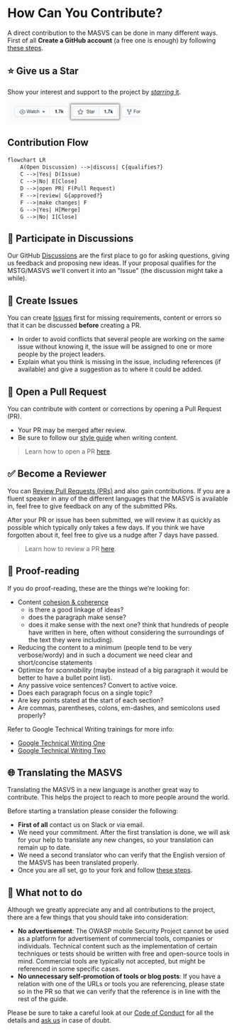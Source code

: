 # How Can You Contribute?

A direct contribution to the MASVS can be done in many different ways. First of all **Create a GitHub account** (a free one is enough) by following [these steps](https://docs.github.com/en/get-started/signing-up-for-github/signing-up-for-a-new-github-account "Signing up for a new GitHub account").

## ⭐ Give us a Star

Show your interest and support to the project by [_starring_ it](https://docs.github.com/en/get-started/exploring-projects-on-github/saving-repositories-with-stars#starring-a-repository).

<img src="../assets/starring.png" width="300px"/>

<br>

## Contribution Flow

```mermaid
flowchart LR
    A(Open Discussion) -->|discuss| C{qualifies?}
    C -->|Yes| D(Issue)
    C -->|No| E[Close]
    D -->|open PR| F(Pull Request)
    F -->|review| G{approved?}
    F -->|make changes| F
    G -->|Yes| H[Merge]
    G -->|No| I[Close]
```

## 💬 Participate in Discussions

Our GitHub [Discussions](https://docs.github.com/en/discussions) are the first place to go for asking questions, giving us feedback and proposing new ideas. If your proposal qualifies for the MSTG/MASVS we'll convert it into an "Issue" (the discussion might take a while).

## 🎯 Create Issues

You can create [Issues](https://github.com/OWASP/owasp-masvs/issues "MASVS Issues") first for missing requirements, content or errors so that it can be discussed **before** creating a PR.

- In order to avoid conflicts that several people are working on the same issue without knowing it, the issue will be assigned to one or more people by the project leaders.
- Explain what you think is missing in the issue, including references (if available) and give a suggestion as to where it could be added.

## 📝 Open a Pull Request

You can contribute with content or corrections by opening a Pull Request (PR).

- Your PR may be merged after review.
- Be sure to follow our [style guide](5_Style_Guide.md) when writing content.

> Learn how to open a PR [here](3_PRs_and_Reviews.md#how-to-open-a-pr).

## ✅ Become a Reviewer

You can [Review Pull Requests (PRs)](https://github.com/OWASP/owasp-masvs/pulls) and also gain contributions. If you are a fluent speaker in any of the different languages that the MASVS is available in, feel free to give feedback on any of the submitted PRs.

After your PR or issue has been submitted, we will review it as quickly as possible which typically only takes a few days. If you think we have forgotten about it, feel free to give us a nudge after 7 days have passed.

> Learn how to review a PR [here](3_PRs_and_Reviews.md#how-to-review-a-pr).

## 🔎 Proof-reading

If you do proof-reading, these are the things we’re looking for:

- Content [cohesion & coherence](https://writing.chalmers.se/chalmers-writing-guide/writing-a-text/coherence-cohesion/)
  - is there a good linkage of ideas?
  - does the paragraph make sense?
  - does it make sense with the next one? think that hundreds of people have written in here, often without considering the surroundings of the text they were including).
- Reducing the content to a minimum (people tend to be very verbose/wordy) and in such a document we need clear and short/concise statements
- Optimize for _scannability_ (maybe instead of a big paragraph it would be better to have a bullet point list).
- Any passive voice sentences? Convert to active voice.
- Does each paragraph focus on a single topic?
- Are key points stated at the start of each section?
- Are commas, parentheses, colons, em-dashes, and semicolons used properly?

Refer to Google Technical Writing trainings for more info:

- [Google Technical Writing One](https://developers.google.com/tech-writing/one)
- [Google Technical Writing Two](https://developers.google.com/tech-writing/two)

## 🌐 Translating the MASVS

Translating the MASVS in a new language is another great way to contribute. This helps the project to reach to more people around the world.

Before starting a translation please consider the following:

- **First of all** contact us on Slack or via email.
- We need your commitment. After the first translation is done, we will ask for your help to translate any new changes, so your translation can remain up to date.
- We need a second translator who can verify that the English version of the MASVS has been translated properly.
- Once you are all set, go to your fork and follow [these steps](4_Add_new_Language.md).

## 🚫 What not to do

Although we greatly appreciate any and all contributions to the project, there are a few things that you should take into consideration:

- **No advertisement**: The OWASP mobile Security Project cannot be used as a platform for advertisement of commercial tools, companies or individuals. Technical content such as the implementation of certain techniques or tests should be written with free and open-source tools in mind. Commercial tools are typically not accepted, but might be referenced in some specific cases.
- **No unnecessary self-promotion of tools or blog posts**: If you have a relation with one of the URLs or tools you are referencing, please state so in the PR so that we can verify that the reference is in line with the rest of the guide.

Please be sure to take a careful look at our [Code of Conduct](https://github.com/OWASP/owasp-mstg/blob/master/CODE_OF_CONDUCT.md "Code of Conduct") for all the details and [ask us](../../README.md#connect-with-us) in case of doubt.
